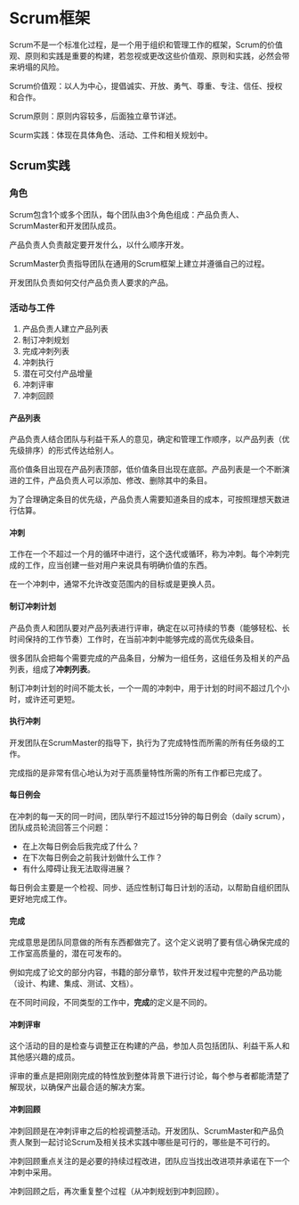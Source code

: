# Scrum框架

Scrum不是一个标准化过程，是一个用于组织和管理工作的框架，Scrum的价值观、原则和实践是重要的构建，若忽视或更改这些价值观、原则和实践，必然会带来坍塌的风险。

Scrum价值观：以人为中心，提倡诚实、开放、勇气、尊重、专注、信任、授权和合作。

Scrum原则：原则内容较多，后面独立章节详述。

Scurm实践：体现在具体角色、活动、工件和相关规划中。

## Scrum实践

### 角色

Scrum包含1个或多个团队，每个团队由3个角色组成：产品负责人、ScrumMaster和开发团队成员。

产品负责人负责敲定要开发什么，以什么顺序开发。

ScrumMaster负责指导团队在通用的Scrum框架上建立并遵循自己的过程。

开发团队负责如何交付产品负责人要求的产品。

### 活动与工件

1. 产品负责人建立产品列表
1. 制订冲刺规划
1. 完成冲刺列表
1. 冲刺执行
1. 潜在可交付产品增量
1. 冲刺评审
1. 冲刺回顾

#### 产品列表

产品负责人结合团队与利益干系人的意见，确定和管理工作顺序，以产品列表（优先级排序）的形式传达给别人。

高价值条目出现在产品列表顶部，低价值条目出现在底部。产品列表是一个不断演进的工件，产品负责人可以添加、修改、删除其中的条目。

为了合理确定条目的优先级，产品负责人需要知道条目的成本，可按照理想天数进行估算。

#### 冲刺

工作在一个不超过一个月的循环中进行，这个迭代或循环，称为冲刺。每个冲刺完成的工作，应当创建一些对用户来说具有明确价值的东西。

在一个冲刺中，通常不允许改变范围内的目标或是更换人员。

#### 制订冲刺计划

产品负责人和团队要对产品列表进行评审，确定在以可持续的节奏（能够轻松、长时间保持的工作节奏）工作时，在当前冲刺中能够完成的高优先级条目。

很多团队会把每个需要完成的产品条目，分解为一组任务，这组任务及相关的产品列表，组成了**冲刺列表**。

制订冲刺计划的时间不能太长，一个一周的冲刺中，用于计划的时间不超过几个小时，或许还可更短。

#### 执行冲刺

开发团队在ScrumMaster的指导下，执行为了完成特性而所需的所有任务级的工作。

完成指的是非常有信心地认为对于高质量特性所需的所有工作都已完成了。

#### 每日例会

在冲刺的每一天的同一时间，团队举行不超过15分钟的每日例会（daily scrum），团队成员轮流回答三个问题：

* 在上次每日例会后我完成了什么？
* 在下次每日例会之前我计划做什么工作？
* 有什么障碍让我无法取得进展？

每日例会主要是一个检视、同步、适应性制订每日计划的活动，以帮助自组织团队更好地完成工作。

#### 完成

完成意思是团队同意做的所有东西都做完了。这个定义说明了要有信心确保完成的工作室高质量的，潜在可发布的。

例如完成了论文的部分内容，书籍的部分章节，软件开发过程中完整的产品功能（设计、构建、集成、测试、文档）。

在不同时间段，不同类型的工作中，**完成**的定义是不同的。

#### 冲刺评审

这个活动的目的是检查与调整正在构建的产品，参加人员包括团队、利益干系人和其他感兴趣的成员。

评审的重点是把刚刚完成的特性放到整体背景下进行讨论，每个参与者都能清楚了解现状，以确保产出最合适的解决方案。

#### 冲刺回顾

冲刺回顾是在冲刺评审之后的检视调整活动。开发团队、ScrumMaster和产品负责人聚到一起讨论Scrum及相关技术实践中哪些是可行的，哪些是不可行的。

冲刺回顾重点关注的是必要的持续过程改进，团队应当找出改进项并承诺在下一个冲刺中采用。

冲刺回顾之后，再次重复整个过程（从冲刺规划到冲刺回顾）。
